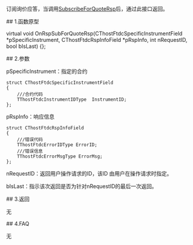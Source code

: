 <p>订阅询价应答，当调用<a href="../../CTHOSTFTDCMDAPI/SUBSCRIBEFORQUOTERSP/">SubscribeForQuoteRsp</a>后，通过此接口返回。</p>
<span class="anchor" id="a3c71a86-ae1c-4cc3-ba37-343e81d5a401"></span>
## 1.函数原型
<p>virtual void OnRspSubForQuoteRsp(CThostFtdcSpecificInstrumentField *pSpecificInstrument, CThostFtdcRspInfoField *pRspInfo, int nRequestID, bool bIsLast) {};</p>
<span class="anchor" id="f50d8dfa-f05b-4cfa-9036-b0776b50684b"></span>
## 2.参数
<p>pSpecificInstrument：指定的合约</p>
<pre><code>struct CThostFtdcSpecificInstrumentField
{
    ///合约代码
    TThostFtdcInstrumentIDType  InstrumentID;
};
</code></pre>
<p>pRspInfo：响应信息</p>
<pre><code>struct CThostFtdcRspInfoField
{
    ///错误代码
    TThostFtdcErrorIDType ErrorID;
    ///错误信息
    TThostFtdcErrorMsgType ErrorMsg;
};
</code></pre>
<p>nRequestID：返回用户操作请求的ID，该ID 由用户在操作请求时指定。</p>
<p>bIsLast：指示该次返回是否为针对nRequestID的最后一次返回。</p>
<span class="anchor" id="861a9bba-c261-4917-8fda-e194778482f7"></span>
## 3.返回
<p>无</p>
<span class="anchor" id="c765c7f7-7a0f-438f-bf94-a732cb53255c"></span>
## 4.FAQ
<p>无</p>
